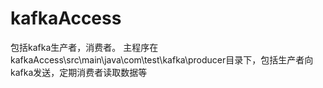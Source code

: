 # kafkaAccess
包括kafka生产者，消费者。
主程序在kafkaAccess\src\main\java\com\test\kafka\producer目录下，包括生产者向kafka发送，定期消费者读取数据等
